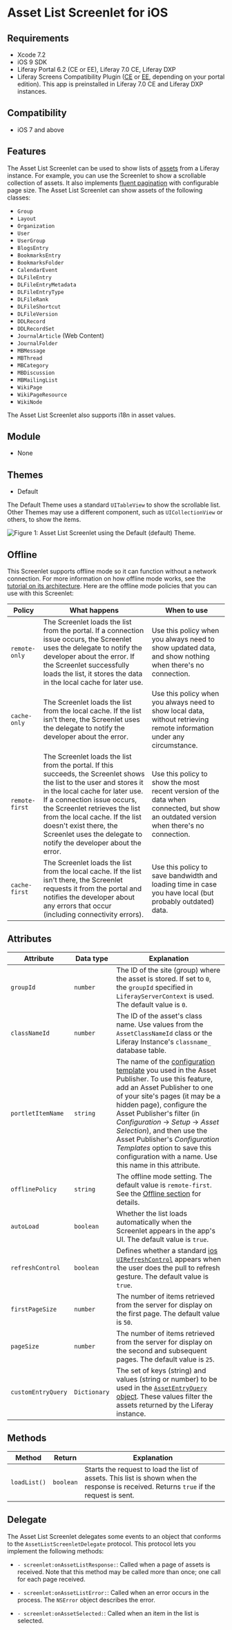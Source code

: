 # Asset List Screenlet for iOS [](id=assetlistscreenlet-for-ios)

## Requirements [](id=requirements)

- Xcode 7.2
- iOS 9 SDK
- Liferay Portal 6.2 (CE or EE), Liferay 7.0 CE, Liferay DXP 
- Liferay Screens Compatibility Plugin
  ([CE](http://www.liferay.com/marketplace/-/mp/application/54365664) or 
  [EE](http://www.liferay.com/marketplace/-/mp/application/54369726), 
  depending on your portal edition). This app is preinstalled in Liferay 7.0 CE 
  and Liferay DXP instances. 

## Compatibility [](id=compatibility)

- iOS 7 and above

## Features [](id=features)

The Asset List Screenlet can be used to show lists of 
[assets](/develop/tutorials/-/knowledge_base/7-0/asset-framework) 
from a Liferay instance. For example, you can use the Screenlet to show a 
scrollable collection of assets. It also implements 
[fluent pagination](http://www.iosnomad.com/blog/2014/4/21/fluent-pagination) 
with configurable page size. The Asset List Screenlet can show assets of the 
following classes: 

- `Group`
- `Layout`
- `Organization`
- `User`
- `UserGroup`
- `BlogsEntry`
- `BookmarksEntry`
- `BookmarksFolder`
- `CalendarEvent`
- `DLFileEntry`
- `DLFileEntryMetadata`
- `DLFileEntryType`
- `DLFileRank`
- `DLFileShortcut`
- `DLFileVersion`
- `DDLRecord`
- `DDLRecordSet`
- `JournalArticle` (Web Content)
- `JournalFolder`
- `MBMessage`
- `MBThread`
- `MBCategory`
- `MBDiscussion`
- `MBMailingList`
- `WikiPage`
- `WikiPageResource`
- `WikiNode`

The Asset List Screenlet also supports i18n in asset values.

## Module [](id=module)

- None

## Themes [](id=themes)

- Default

The Default Theme uses a standard `UITableView` to show the scrollable list. 
Other Themes may use a different component, such as `UICollectionView` or 
others, to show the items.

![Figure 1: Asset List Screenlet using the Default (`default`) Theme.](../../images/screens-ios-assetlist.png)

## Offline [](id=offline)

This Screenlet supports offline mode so it can function without a network 
connection. For more information on how offline mode works, see the 
[tutorial on its architecture](/develop/tutorials/-/knowledge_base/7-0/architecture-of-offline-mode-in-liferay-screens). 
Here are the offline mode policies that you can use with this Screenlet: 

| Policy | What happens | When to use |
|--------|--------------|-------------|
| `remote-only` | The Screenlet loads the list from the portal. If a connection issue occurs, the Screenlet uses the delegate to notify the developer about the error. If the Screenlet successfully loads the list, it stores the data in the local cache for later use. | Use this policy when you always need to show updated data, and show nothing when there's no connection. |
| `cache-only` | The Screenlet loads the list from the local cache. If the list isn't there, the Screenlet uses the delegate to notify the developer about the error. | Use this policy when you always need to show local data, without retrieving remote information under any circumstance. |
| `remote-first` | The Screenlet loads the list from the portal. If this succeeds, the Screenlet shows the list to the user and stores it in the local cache for later use. If a connection issue occurs, the Screenlet retrieves the list from the local cache. If the list doesn't exist there, the Screenlet uses the delegate to notify the developer about the error. | Use this policy to show the most recent version of the data when connected, but show an outdated version when there's no connection. |
| `cache-first` | The Screenlet loads the list from the local cache. If the list isn't there, the Screenlet requests it from the portal and notifies the developer about any errors that occur (including connectivity errors). | Use this policy to save bandwidth and loading time in case you have local (but probably outdated) data. |

## Attributes [](id=attributes)

| Attribute | Data type | Explanation |
|-----------|-----------|-------------|
| `groupId` | `number` | The ID of the site (group) where the asset is stored. If set to `0`, the `groupId` specified in `LiferayServerContext` is used. The default value is `0`. |
| `classNameId` | `number` | The ID of the asset's class name. Use values from the `AssetClassNameId` class or the Liferay Instance's `classname_` database table. |
| `portletItemName` | `string` | The name of the [configuration template](/discover/portal/-/knowledge_base/7-0/configuration-templates) you used in the Asset Publisher. To use this feature, add an Asset Publisher to one of your site's pages (it may be a hidden page), configure the Asset Publisher's filter (in *Configuration* &rarr; *Setup* &rarr; *Asset Selection*), and then use the Asset Publisher's *Configuration Templates* option to save this configuration with a name. Use this name in this attribute. |
| `offlinePolicy` | `string` | The offline mode setting. The default value is `remote-first`. See the [Offline section](/develop/reference/-/knowledge_base/7-0/assetlistscreenlet-for-ios#offline) for details. |
| `autoLoad` | `boolean` | Whether the list loads automatically when the Screenlet appears in the app's UI. The default value is `true`. |
| `refreshControl` | `boolean` | Defines whether a standard [ios `UIRefreshControl`](https://developer.apple.com/library/ios/documentation/UIKit/Reference/UIRefreshControl_class/) appears when the user does the pull to refresh gesture. The default value is `true`. |
| `firstPageSize` | `number` | The number of items retrieved from the server for display on the first page. The default value is `50`. |
| `pageSize` | `number` | The number of items retrieved from the server for display on the second and subsequent pages. The default value is `25`. |
| `customEntryQuery` | `Dictionary` | The set of keys (string) and values (string or number) to be used in the [`AssetEntryQuery` object](https://docs.liferay.com/portal/7.0/javadocs/portal-kernel/com/liferay/asset/kernel/service/persistence/AssetEntryQuery.html). These values filter the assets returned by the Liferay instance. |

## Methods [](id=methods)

| Method | Return | Explanation |
|-----------|-----------|-------------| 
| `loadList()` | `boolean` | Starts the request to load the list of assets. This list is shown when the response is received. Returns `true` if the request is sent. |

## Delegate [](id=delegate)

The Asset List Screenlet delegates some events to an object that conforms to the 
`AssetListScreenletDelegate` protocol. This protocol lets you implement the 
following methods: 

- `- screenlet:onAssetListResponse:`: Called when a page of assets is 
  received. Note that this method may be called more than once; one call for 
  each page received.

- `- screenlet:onAssetListError:`: Called when an error occurs in the process. 
  The `NSError` object describes the error.

- `- screenlet:onAssetSelected:`: Called when an item in the list is 
  selected.

